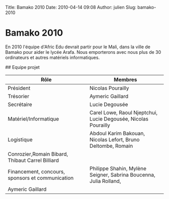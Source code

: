 Title: Bamako 2010
Date: 2010-04-14 09:08
Author: julien
Slug: bamako-2010

# Bamako 2010

En 2010 l'équipe d'Afric Edu devrait partir pour le Mali, dans la ville
de Bamako pour aider le lycée Arafa. Nous emporterons avec nous plus de
30 ordinateurs et autres matériels informatiques.

</p>
## Equipe projet

|Rôle|Membres|
|--- |--- |
|Président|Nicolas Pourailly|
|Trésorier|Aymeric Gaillard|
|Secrétaire|Lucie Degousée|
|Matériel/Informatique|Carel Lowe, Raoul Njeptchui, Lucie Degousée, Nicolas Pourailly|
|Logistique|Abdoul Karim Bakouan, Nicolas Lefort, Bruno Deltombe, Romain
Conrozier,Romain Bibard, Thibaut Carrel Billiard|
|Financement, concours, sponsors et communication|Philippe Shahin, Mylène Seigner, Sabrina Boucenna, Julia Rolland,
Aymeric Gaillard|